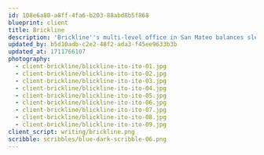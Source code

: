 ```yaml
---
id: 108e6a80-a8ff-4fa6-b203-88abd8b5f868
blueprint: client
title: Brickline
description: 'Brickline''s multi-level office in San Mateo balances sleek yet warm interior finishes with abundant plant life. The space''s sun-filled stairwell descends into a veritable forest floor of ferns and monsteras, while pale pink anthuriums and a ruby rubber tree punctuate dark leafy plantings. Lounge spaces are enriched with free-standing patinated stone and terracotta vessels holding palms, XX and a variegated "Thai constellation" monstera.'
updated_by: b5d10adb-c2e2-48f2-ada3-f45ee9633b3b
updated_at: 1711766107
photography:
  - client-brickline/blickline-ito-ito-01.jpg
  - client-brickline/blickline-ito-ito-02.jpg
  - client-brickline/blickline-ito-ito-03.jpg
  - client-brickline/blickline-ito-ito-04.jpg
  - client-brickline/blickline-ito-ito-05.jpg
  - client-brickline/blickline-ito-ito-06.jpg
  - client-brickline/blickline-ito-ito-07.jpg
  - client-brickline/blickline-ito-ito-08.jpg
  - client-brickline/blickline-ito-ito-09.jpg
client_script: writing/brickline.png
scribble: scribbles/blue-dark-scribble-06.png
---
```

